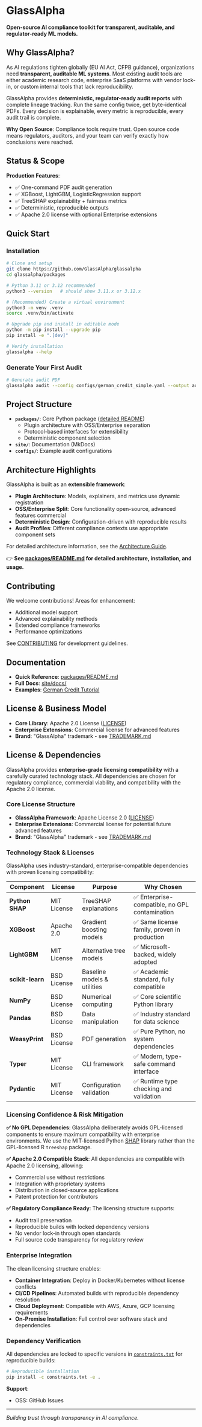 # GlassAlpha

**Open-source AI compliance toolkit for transparent, auditable, and regulator-ready ML models.**

## Why GlassAlpha?

As AI regulations tighten globally (EU AI Act, CFPB guidance), organizations need **transparent, auditable ML systems**. Most existing audit tools are either academic research code, enterprise SaaS platforms with vendor lock-in, or custom internal tools that lack reproducibility.

GlassAlpha provides **deterministic, regulator-ready audit reports** with complete lineage tracking. Run the same config twice, get byte-identical PDFs. Every decision is explainable, every metric is reproducible, every audit trail is complete.

**Why Open Source**: Compliance tools require trust. Open source code means regulators, auditors, and your team can verify exactly how conclusions were reached.

## Status & Scope

**Production Features**:

- ✅ One-command PDF audit generation
- ✅ XGBoost, LightGBM, LogisticRegression support
- ✅ TreeSHAP explainability + fairness metrics
- ✅ Deterministic, reproducible outputs
- ✅ Apache 2.0 license with optional Enterprise extensions

## Quick Start

### Installation

```bash
# Clone and setup
git clone https://github.com/GlassAlpha/glassalpha
cd glassalpha/packages

# Python 3.11 or 3.12 recommended
python3 --version   # should show 3.11.x or 3.12.x

# (Recommended) Create a virtual environment
python3 -m venv .venv
source .venv/bin/activate

# Upgrade pip and install in editable mode
python -m pip install --upgrade pip
pip install -e ".[dev]"

# Verify installation
glassalpha --help
```

### Generate Your First Audit

```bash
# Generate audit PDF
glassalpha audit --config configs/german_credit_simple.yaml --output audit.pdf
```

## Project Structure

- **`packages/`**: Core Python package ([detailed README](packages/README.md))
  - Plugin architecture with OSS/Enterprise separation
  - Protocol-based interfaces for extensibility
  - Deterministic component selection
- **`site/`**: Documentation (MkDocs)
- **`configs/`**: Example audit configurations

## Architecture Highlights

GlassAlpha is built as an **extensible framework**:

- **Plugin Architecture**: Models, explainers, and metrics use dynamic registration
- **OSS/Enterprise Split**: Core functionality open-source, advanced features commercial
- **Deterministic Design**: Configuration-driven with reproducible results
- **Audit Profiles**: Different compliance contexts use appropriate component sets

For detailed architecture information, see the [Architecture Guide](site/docs/architecture.md).

👉 **See [packages/README.md](packages/README.md) for detailed architecture, installation, and usage.**

## Contributing

We welcome contributions! Areas for enhancement:

- Additional model support
- Advanced explainability methods
- Extended compliance frameworks
- Performance optimizations

See [CONTRIBUTING](site/docs/contributing.md) for development guidelines.

## Documentation

- **Quick Reference**: [packages/README.md](packages/README.md)
- **Full Docs**: [site/docs/](site/docs/)
- **Examples**: [German Credit Tutorial](site/docs/examples/german-credit-audit.md)

## License & Business Model

- **Core Library**: Apache 2.0 License ([LICENSE](LICENSE))
- **Enterprise Extensions**: Commercial license for advanced features
- **Brand**: "GlassAlpha" trademark - see [TRADEMARK.md](TRADEMARK.md)

## License & Dependencies

GlassAlpha provides **enterprise-grade licensing compatibility** with a carefully curated technology stack. All dependencies are chosen for regulatory compliance, commercial viability, and compatibility with the Apache 2.0 license.

### Core License Structure

- **GlassAlpha Framework**: Apache License 2.0 ([LICENSE](LICENSE))
- **Enterprise Extensions**: Commercial license for potential future advanced features
- **Brand**: "GlassAlpha" trademark - see [TRADEMARK.md](TRADEMARK.md)

### Technology Stack & Licenses

GlassAlpha uses industry-standard, enterprise-compatible dependencies with proven licensing compatibility:

| Component        | License     | Purpose                     | Why Chosen                                     |
| ---------------- | ----------- | --------------------------- | ---------------------------------------------- |
| **Python SHAP**  | MIT License | TreeSHAP explanations       | ✅ Enterprise-compatible, no GPL contamination |
| **XGBoost**      | Apache 2.0  | Gradient boosting models    | ✅ Same license family, proven in production   |
| **LightGBM**     | MIT License | Alternative tree models     | ✅ Microsoft-backed, widely adopted            |
| **scikit-learn** | BSD License | Baseline models & utilities | ✅ Academic standard, fully compatible         |
| **NumPy**        | BSD License | Numerical computing         | ✅ Core scientific Python library              |
| **Pandas**       | BSD License | Data manipulation           | ✅ Industry standard for data science          |
| **WeasyPrint**   | BSD License | PDF generation              | ✅ Pure Python, no system dependencies         |
| **Typer**        | MIT License | CLI framework               | ✅ Modern, type-safe command interface         |
| **Pydantic**     | MIT License | Configuration validation    | ✅ Runtime type checking and validation        |

### Licensing Confidence & Risk Mitigation

**✅ No GPL Dependencies**: GlassAlpha deliberately avoids GPL-licensed components to ensure maximum compatibility with enterprise environments. We use the MIT-licensed Python [SHAP](https://github.com/shap/shap) library rather than the GPL-licensed R `treeshap` package.

**✅ Apache 2.0 Compatible Stack**: All dependencies are compatible with Apache 2.0 licensing, allowing:

- Commercial use without restrictions
- Integration with proprietary systems
- Distribution in closed-source applications
- Patent protection for contributors

**✅ Regulatory Compliance Ready**: The licensing structure supports:

- Audit trail preservation
- Reproducible builds with locked dependency versions
- No vendor lock-in through open standards
- Full source code transparency for regulatory review

### Enterprise Integration

The clean licensing structure enables:

- **Container Integration**: Deploy in Docker/Kubernetes without license conflicts
- **CI/CD Pipelines**: Automated builds with reproducible dependency resolution
- **Cloud Deployment**: Compatible with AWS, Azure, GCP licensing requirements
- **On-Premise Installation**: Full control over software stack and dependencies

### Dependency Verification

All dependencies are locked to specific versions in [`constraints.txt`](packages/constraints.txt) for reproducible builds:

```bash
# Reproducible installation
pip install -c constraints.txt -e .
```

**Support**:

- OSS: GitHub Issues

---

_Building trust through transparency in AI compliance._

